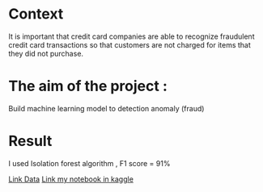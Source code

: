 # Context
It is important that credit card companies are able to recognize fraudulent credit card transactions so that customers are not charged for items that they did not purchase.

# The aim of the project :
Build machine learning model to detection anomaly (fraud)

# Result
I used Isolation forest algorithm , F1 score = 91%

[Link Data](https://www.kaggle.com/datasets/mlg-ulb/creditcardfraud)
[Link my notebook in kaggle](https://www.kaggle.com/code/ahmedramadan74/anomaly-detection-used-isolation-forest)
